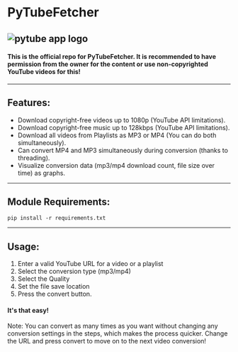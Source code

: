 # PyTubeFetcher
![pytube app logo](https://github.com/para-casual/pytube-gui/assets/75636044/c94fd05e-cc16-4cbb-80b7-9496b5da3d86)
---
#### This is the official repo for PyTubeFetcher. It is recommended to have permission from the owner for the content or use non-copyrighted YouTube videos for this!
---
## Features:
- Download copyright-free videos up to 1080p (YouTube API limitations).
- Download copyright-free music up to 128kbps (YouTube API limitations).
- Download all videos from Playlists as MP3 or MP4 (You can do both simultaneously).
- Can convert MP4 and MP3 simultaneously during conversion (thanks to threading).
- Visualize conversion data (mp3/mp4 download count, file size over time) as graphs.
---
## Module Requirements:
```
pip install -r requirements.txt
```
---
## Usage:
1. Enter a valid YouTube URL for a video or a playlist
2. Select the conversion type (mp3/mp4)
3. Select the Quality
4. Set the file save location
5. Press the convert button.
#### It's that easy!

Note: You can convert as many times as you want without changing any conversion settings in the steps, which makes the process quicker. Change the URL and press convert to move on to the next video conversion!


